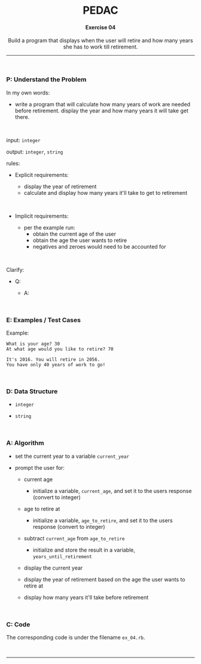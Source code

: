 <h1 align="center">PEDAC</h1>

<h4 align="center">Exercise 04</h4>

<p align="center">Build a program that displays when the user will retire and how many years she has to work till retirement.</p>

---

<br>

### P: Understand the Problem

In my own words:

- write a program that will calculate how many years of work are needed before retirement. display the year and how many years it will take get there.

<br>

input: `integer`

output: `integer`, `string`

rules:

- Explicit requirements:
  
  - display the year of retirement
  - calculate and display how many years it'll take to get to retirement

<br>

- Implicit requirements:
  
  - per the example run:
    - obtain the current age of the user
    - obtain the age the user wants to retire
    - negatives and zeroes would need to be accounted for

<br>

Clarify:

- Q:
  
  - A:

<br>

### E: Examples / Test Cases

Example:

```shell-session
What is your age? 30
At what age would you like to retire? 70

It's 2016. You will retire in 2056.
You have only 40 years of work to go!
```

<br>

### D: Data Structure

- `integer`

- `string`

<br>

### A: Algorithm

- set the current year to a variable `current_year`

- prompt the user for:
  
  - current age
    
    - initialize a variable, `current_age`, and set it to the users response (convert to integer)
  
  - age to retire at
    
    - initialize a variable, `age_to_retire`, and set it to the users response (convert to integer)
  
  - subtract `current_age` from `age_to_retire`
    
    - initialize and store the result in a variable, `years_until_retirement`
  
  - display the current year
  
  - display the year of retirement based on the age the user wants to retire at
  
  - display how many years it'll take before retirement

<br>

### C: Code

The corresponding code is under the filename `ex_04.rb`.

<br>

---
